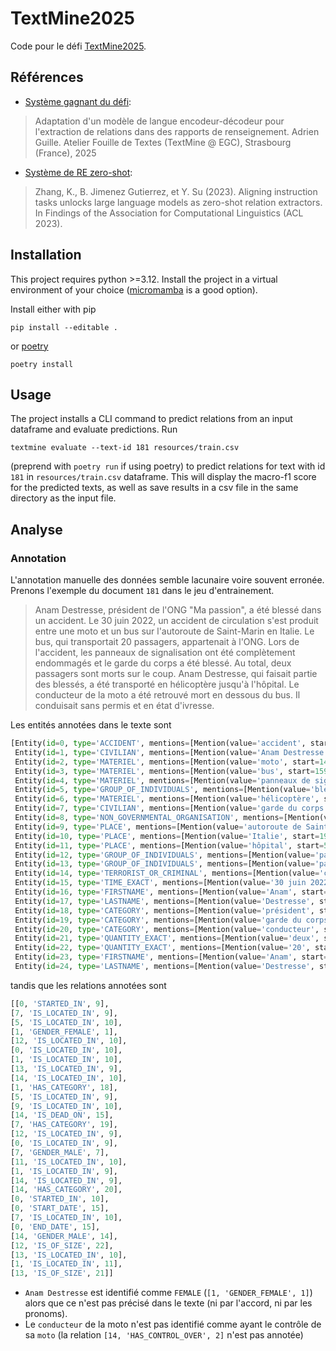 # TextMine2025

Code pour le défi [TextMine2025](https://www.kaggle.com/competitions/defi-text-mine-2025-permanent).

## Références

- [Système gagnant du défi](https://github.com/AdrienGuille/TextMine2025):

> Adaptation d'un modèle de langue encodeur-décodeur pour l'extraction de relations dans des rapports de renseignement. Adrien Guille. Atelier Fouille de Textes (TextMine @ EGC), Strasbourg (France), 2025

- [Système de RE zero-shot](https://arxiv.org/pdf/2305.11159):

> Zhang, K., B. Jimenez Gutierrez, et Y. Su (2023). Aligning instruction tasks unlocks large language models as zero-shot relation extractors. In Findings of the Association for Computational Linguistics (ACL 2023).

## Installation

This project requires python >=3.12. Install the project in a virtual environment of your choice ([micromamba](https://mamba.readthedocs.io/en/latest/user_guide/micromamba.html) is a good option).

Install either with pip

```console
pip install --editable .
```

or [poetry](https://python-poetry.org/)

```console
poetry install
```

## Usage

The project installs a CLI command to predict relations from an input dataframe and evaluate predictions. Run

```console
textmine evaluate --text-id 181 resources/train.csv
```

(preprend with `poetry run` if using poetry) to predict relations for text with id `181` in `resources/train.csv` dataframe. This will display the macro-f1 score for the predicted texts, as well as save results in a csv file in the same directory as the input file.

## Analyse

### Annotation

L'annotation manuelle des données semble lacunaire voire souvent erronée. Prenons l'exemple du document `181` dans le jeu d'entrainement.

> Anam Destresse, président de l'ONG "Ma passion", a été blessé dans un accident. Le 30 juin 2022, un accident de circulation s'est produit entre une moto et un bus sur l'autoroute de Saint-Marin en Italie. Le bus, qui transportait 20 passagers, appartenait à l'ONG. Lors de l'accident, les panneaux de signalisation ont été complètement endommagés et le garde du corps a été blessé. Au total, deux passagers sont morts sur le coup. Anam Destresse, qui faisait partie des blessés, a été transporté en hélicoptère jusqu'à l'hôpital. Le conducteur de la moto a été retrouvé mort en dessous du bus. Il conduisait sans permis et en état d'ivresse.

Les entités annotées dans le texte sont

```python
[Entity(id=0, type='ACCIDENT', mentions=[Mention(value='accident', start=70, end=78), Mention(value='accident de circulation', start=100, end=123), Mention(value='accident', start=275, end=283)]),
 Entity(id=1, type='CIVILIAN', mentions=[Mention(value='Anam Destresse', start=0, end=14), Mention(value='Anam Destresse', start=431, end=445)]),
 Entity(id=2, type='MATERIEL', mentions=[Mention(value='moto', start=148, end=152), Mention(value='moto', start=550, end=554)]),
 Entity(id=3, type='MATERIEL', mentions=[Mention(value='bus', start=159, end=162), Mention(value='bus', start=208, end=211), Mention(value='bus', start=589, end=592)]),
 Entity(id=4, type='MATERIEL', mentions=[Mention(value='panneaux de signalisation', start=289, end=314)]),
 Entity(id=5, type='GROUP_OF_INDIVIDUALS', mentions=[Mention(value='blessés', start=470, end=477)]),
 Entity(id=6, type='MATERIEL', mentions=[Mention(value='hélicoptère', start=499, end=510)]),
 Entity(id=7, type='CIVILIAN', mentions=[Mention(value='garde du corps', start=353, end=367)]),
 Entity(id=8, type='NON_GOVERNMENTAL_ORGANISATION', mentions=[Mention(value='Ma passion', start=36, end=46), Mention(value='ONG', start=260, end=263)]),
 Entity(id=9, type='PLACE', mentions=[Mention(value='autoroute de Saint-Marin', start=169, end=193)]),
 Entity(id=10, type='PLACE', mentions=[Mention(value='Italie', start=197, end=203)]),
 Entity(id=11, type='PLACE', mentions=[Mention(value='hôpital', start=521, end=528)]),
 Entity(id=12, type='GROUP_OF_INDIVIDUALS', mentions=[Mention(value='passagers', start=233, end=242)]),
 Entity(id=13, type='GROUP_OF_INDIVIDUALS', mentions=[Mention(value='passagers', start=397, end=406)]),
 Entity(id=14, type='TERRORIST_OR_CRIMINAL', mentions=[Mention(value='conducteur', start=533, end=543), Mention(value='Il', start=594, end=596)]),
 Entity(id=15, type='TIME_EXACT', mentions=[Mention(value='30 juin 2022', start=83, end=95)]),
 Entity(id=16, type='FIRSTNAME', mentions=[Mention(value='Anam', start=0, end=4)]),
 Entity(id=17, type='LASTNAME', mentions=[Mention(value='Destresse', start=5, end=14)]),
 Entity(id=18, type='CATEGORY', mentions=[Mention(value='président', start=16, end=25)]),
 Entity(id=19, type='CATEGORY', mentions=[Mention(value='garde du corps', start=353, end=367)]),
 Entity(id=20, type='CATEGORY', mentions=[Mention(value='conducteur', start=533, end=543)]),
 Entity(id=21, type='QUANTITY_EXACT', mentions=[Mention(value='deux', start=392, end=396)]),
 Entity(id=22, type='QUANTITY_EXACT', mentions=[Mention(value='20', start=230, end=232)]),
 Entity(id=23, type='FIRSTNAME', mentions=[Mention(value='Anam', start=431, end=435)]),
 Entity(id=24, type='LASTNAME', mentions=[Mention(value='Destresse', start=436, end=445)])]
 ```

 tandis que les relations annotées sont

 ```python
 [[0, 'STARTED_IN', 9],
 [7, 'IS_LOCATED_IN', 9],
 [5, 'IS_LOCATED_IN', 10],
 [1, 'GENDER_FEMALE', 1],
 [12, 'IS_LOCATED_IN', 10],
 [0, 'IS_LOCATED_IN', 10],
 [1, 'IS_LOCATED_IN', 10],
 [13, 'IS_LOCATED_IN', 9],
 [14, 'IS_LOCATED_IN', 10],
 [1, 'HAS_CATEGORY', 18],
 [5, 'IS_LOCATED_IN', 9],
 [9, 'IS_LOCATED_IN', 10],
 [14, 'IS_DEAD_ON', 15],
 [7, 'HAS_CATEGORY', 19],
 [12, 'IS_LOCATED_IN', 9],
 [0, 'IS_LOCATED_IN', 9],
 [7, 'GENDER_MALE', 7],
 [11, 'IS_LOCATED_IN', 10],
 [1, 'IS_LOCATED_IN', 9],
 [14, 'IS_LOCATED_IN', 9],
 [14, 'HAS_CATEGORY', 20],
 [0, 'STARTED_IN', 10],
 [0, 'START_DATE', 15],
 [7, 'IS_LOCATED_IN', 10],
 [0, 'END_DATE', 15],
 [14, 'GENDER_MALE', 14],
 [12, 'IS_OF_SIZE', 22],
 [13, 'IS_LOCATED_IN', 10],
 [1, 'IS_LOCATED_IN', 11],
 [13, 'IS_OF_SIZE', 21]]
 ```

 * `Anam Destresse` est identifié comme `FEMALE` (`[1, 'GENDER_FEMALE', 1]`) alors que ce n'est pas précisé dans le texte (ni par l'accord, ni par les pronoms).
 * Le `conducteur` de la moto n'est pas identifié comme ayant le contrôle de sa `moto` (la relation `[14, 'HAS_CONTROL_OVER', 2]` n'est pas annotée)

